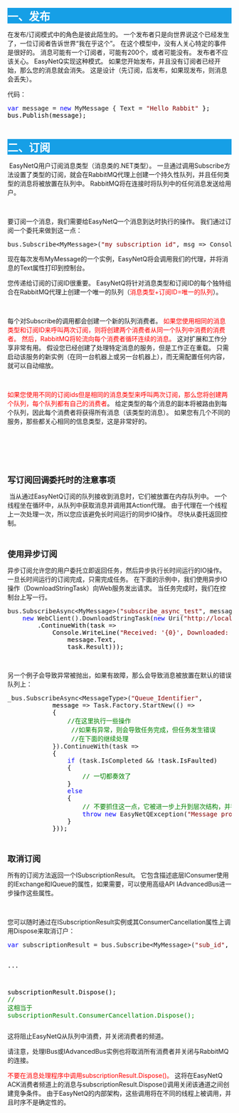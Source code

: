 <p style="background-color: #169fe6;"><span style="color: #ffffff;"><strong><span style="font-size: 18pt;">一、发布</span></strong></span></p>
<p>在发布/订阅模式中的角色是彼此陌生的。 一个发布者只是向世界说这个已经发生了，一位订阅者告诉世界&ldquo;我在乎这个&rdquo;。 在这个模型中，没有人关心特定的事件是很好的。 消息可能有一个订阅者，可能有200个，或者可能没有。&nbsp;发布者不应该关心。 EasyNetQ实现这种模式。 如果您开始发布，并且没有订阅者已经开始，那么您的消息就会消失。 这是设计（先订阅，后发布，如果现发布，则消息会丢失）。</p>
<p>代码：</p>
<div class="cnblogs_code">
<pre><span style="color: #0000ff;">var</span> message = <span style="color: #0000ff;">new</span> MyMessage { Text = <span style="color: #800000;">"</span><span style="color: #800000;">Hello Rabbit</span><span style="color: #800000;">"</span><span style="color: #000000;"> };
bus.Publish(message);</span></pre>
</div>
<p>&nbsp;</p>
<p style="background-color: #169fe6;"><span style="color: #ffffff;"><strong><span style="font-size: 18pt;">二、订阅</span></strong></span></p>
<p>&nbsp;EasyNetQ用户订阅消息类型（消息类的.NET类型）。 一旦通过调用Subscribe方法设置了类型的订阅，就会在RabbitMQ代理上创建一个持久性队列，并且任何类型的消息将被放置在队列中。 RabbitMQ将在连接时将队列中的任何消息发送给用户。</p>
<p>&nbsp;</p>
<p>要订阅一个消息，我们需要给EasyNetQ一个消息到达时执行的操作。 我们通过订阅一个委托来做到这一点：</p>
<div class="cnblogs_code">
<pre>bus.Subscribe&lt;MyMessage&gt;(<span style="color: #800000;">"</span><span style="color: #800000;">my_subscription_id</span><span style="color: #800000;">"</span>, msg =&gt; Console.WriteLine(msg.Text));</pre>
</div>
<p>现在每次发布MyMessage的一个实例，EasyNetQ将会调用我们的代理，并将消息的Text属性打印到控制台。</p>
<p>您传递给订阅的订阅ID很重要。 EasyNetQ将针对消息类型和订阅ID的每个独特组合在RabbitMQ代理上创建一个唯一的队列（<span style="color: #ff0000;">消息类型+订阅ID=唯一的队列</span>）。</p>
<p>&nbsp;</p>
<p>每个对Subscribe的调用都会创建一个新的队列消费者。 <span style="color: #ff0000;">如果您使用相同的消息类型和订阅ID来呼叫两次订阅，则将创建两个消费者从同一个队列中消费的消费者。 然后，RabbitMQ将轮流向每个消费者循环连续的消息。</span> 这对扩展和工作分享非常有用。 假设您已经创建了处理特定消息的服务，但是工作正在重载。 只需启动该服务的新实例（在同一台机器上或另一台机器上），而无需配置任何内容，就可以自动缩放。</p>
<p>&nbsp;</p>
<p><span style="color: #ff0000;">如果您使用不同的订阅ids但是相同的消息类型来呼叫两次订阅，那么您将创建两个队列，每个队列都有自己的消费者</span>。 给定类型的每个消息的副本将被路由到每个队列，因此每个消费者将获得所有消息（该类型的消息）。 如果您有几个不同的服务，那些都关心相同的信息类型，这是非常好的。</p>
<p>&nbsp;</p>
<p>&nbsp;</p>
<p>&nbsp;</p>
<p><span style="font-size: 14pt;"><strong>写订阅回调委托时的注意事项</strong></span></p>
<p>&nbsp;当从通过EasyNetQ订阅的队列接收到消息时，它们被放置在内存队列中。 一个线程坐在循环中，从队列中获取消息并调用其Action代理。 由于代理在一个线程上一次处理一次，所以您应该避免长时间运行的同步IO操作。 尽快从委托返回控制。</p>
<p>&nbsp;</p>
<p><span style="font-size: 14pt;"><strong>使用异步订阅</strong></span></p>
<p>异步订阅允许您的用户委托立即返回任务，然后异步执行长时间运行的IO操作。 一旦长时间运行的订阅完成，只需完成任务。 在下面的示例中，我们使用异步IO操作（DownloadStringTask）向Web服务发出请求。 当任务完成时，我们在控制台上写一行。</p>
<div class="cnblogs_code">
<pre>bus.SubscribeAsync&lt;MyMessage&gt;(<span style="color: #800000;">"</span><span style="color: #800000;">subscribe_async_test</span><span style="color: #800000;">"</span>, message =&gt; 
    <span style="color: #0000ff;">new</span> WebClient().DownloadStringTask(<span style="color: #0000ff;">new</span> Uri(<span style="color: #800000;">"</span><span style="color: #800000;">http://localhost:1338/?timeout=500</span><span style="color: #800000;">"</span><span style="color: #000000;">))
        .ContinueWith(task </span>=&gt;<span style="color: #000000;"> 
            Console.WriteLine(</span><span style="color: #800000;">"</span><span style="color: #800000;">Received: '{0}', Downloaded: '{1}'</span><span style="color: #800000;">"</span><span style="color: #000000;">, 
                message.Text, 
                task.Result)));</span></pre>
</div>
<p>&nbsp;</p>
<p>另一个例子会导致异常被抛出，如果有故障，那么会导致消息被放置在默认的错误队列上：</p>
<div class="cnblogs_code">
<pre>_bus.SubscribeAsync&lt;MessageType&gt;(<span style="color: #800000;">"</span><span style="color: #800000;">Queue_Identifier</span><span style="color: #800000;">"</span><span style="color: #000000;">,
            message </span>=&gt; Task.Factory.StartNew(() =&gt;<span style="color: #000000;">
            {
                </span><span style="color: #008000;">//</span><span style="color: #008000;">在这里执行一些操作
&nbsp;&nbsp;&nbsp;&nbsp;&nbsp;&nbsp;&nbsp;&nbsp;&nbsp;&nbsp;&nbsp;&nbsp;&nbsp;&nbsp;&nbsp;&nbsp; </span><span style="color: #008000;">//</span><span style="color: #008000;">如果有异常，则会导致任务完成，但任务发生错误
&nbsp;&nbsp;&nbsp;&nbsp;&nbsp;&nbsp;&nbsp;&nbsp;&nbsp;&nbsp;&nbsp;&nbsp;&nbsp;&nbsp;&nbsp;&nbsp; </span><span style="color: #008000;">//</span><span style="color: #008000;">在下面的继续处理</span>
            }).ContinueWith(task =&gt;<span style="color: #000000;">
            {
                </span><span style="color: #0000ff;">if</span> (task.IsCompleted &amp;&amp; !<span style="color: #000000;">task.IsFaulted)
                {
                    </span><span style="color: #008000;">//</span><span style="color: #008000;"> 一切都奏效了</span>
<span style="color: #000000;">                }
                </span><span style="color: #0000ff;">else</span><span style="color: #000000;">
                {                        
                    </span><span style="color: #008000;">//</span><span style="color: #008000;"> 不要抓住这一点，它被进一步上升到层次结构，并导致发送到默认错误队列                  </span>
                    <span style="color: #0000ff;">throw</span> <span style="color: #0000ff;">new</span> EasyNetQException(<span style="color: #800000;">"</span><span style="color: #800000;">Message processing exception - look in the default error queue (broker)</span><span style="color: #800000;">"</span><span style="color: #000000;">);
                }
            }));</span></pre>
</div>
<p>&nbsp;</p>
<p><strong><span style="font-size: 14pt;">取消订阅</span></strong></p>
<p>所有的订阅方法返回一个ISubscriptionResult。 它包含描述底层IConsumer使用的IExchange和IQueue的属性，如果需要，可以使用高级API IAdvancedBus进一步操作这些属性。</p>
<p>&nbsp;</p>
<p>您可以随时通过在ISubscriptionResult实例或其ConsumerCancellation属性上调用Dispose来取消订户：</p>
<div class="cnblogs_code">
<pre><span style="color: #0000ff;">var</span> subscriptionResult = bus.Subscribe&lt;MyMessage&gt;(<span style="color: #800000;">"</span><span style="color: #800000;">sub_id</span><span style="color: #800000;">"</span><span style="color: #000000;">, MyHandler);

...

subscriptionResult.Dispose();
</span><span style="color: #008000;">//</span><span style="color: #008000;"> 这相当于 subscriptionResult.ConsumerCancellation.Dispose();</span></pre>
</div>
<p>这将阻止EasyNetQ从队列中消费，并关闭消费者的频道。</p>
<p>请注意，处理IBus或IAdvancedBus实例也将取消所有消费者并关闭与RabbitMQ的连接。</p>
<p><span style="color: #ff0000;">不要在消息处理程序中调用subscriptionResult.Dispose()。 </span>这将在EasyNetQ ACK消费者频道上的消息与subscriptionResult.Dispose()调用关闭该通道之间创建竞争条件。 由于EasyNetQ的内部架构，这些调用将在不同的线程上被调用，并且时序不是确定性的。</p>